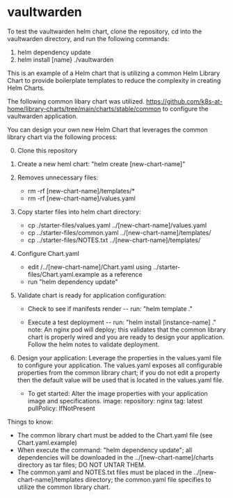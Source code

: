 # vaultwarden

To test the vaultwarden helm chart, clone the repository, cd into the vaultwarden directory, and run the following commands:
1) helm dependency update
2) helm install [name} ./vaultwarden

This is an example of a Helm chart that is utilizing a common Helm Library Chart to provide boilerplate templates to reduce the complexity in creating Helm Charts.

The following common libary chart was utilized.
https://github.com/k8s-at-home/library-charts/tree/main/charts/stable/common to configure the vaultwarden application.

You can design your own new Helm Chart that leverages the common library chart via the following process:

0) Clone this repository
1) Create a new heml chart:  "helm create [new-chart-name]"
2) Removes unnecessary files:
    - rm -rf [new-chart-name]/templates/*
    - rm -rf [new-chart-name]/values.yaml
3) Copy starter files into helm chart directory:
    - cp ./starter-files/values.yaml  ../[new-chart-name]/values.yaml
    - cp ../starter-files/common.yaml ../[new-chart-name]/templates/
    - cp ../starter-files/NOTES.txt ../[new-chart-name]/templates/
4) Configure Chart.yaml
    - edit /../[new-chart-name]/Chart.yaml using ../starter-files/Chart.yaml.example as a reference
    - run "helm dependency update"
  
9) Validate chart is ready for application configuration:
   - Check to see if manifests render -- run: "helm template <name> ."
     
   - Execute a test deployment -- run: "helm install [instance-name] ."
     note: An nginx pod will deploy; this validates that the common library chart is properly wired and you are ready to design your application.  Follow the          helm notes to validate deployment.
  
10) Design your application: 
    Leverage the properties in the values.yaml file to configure your application. The values.yaml exposes all configurable properties from the common library       chart; if you do not edit a property then the default value will be used that is located in the values.yaml file. 
    - To get started: Alter the image properties with your application image and specifications.
        image:
        repository: nginx 
        tag: latest 
        pullPolicy: IfNotPresent

 
Things to know:
  - The common library chart must be added to the Chart.yaml file (see Chart.yaml.example)
  - When execute the command: "helm dependency update"; all dependencies will be downloaded in the ../[new-chart-name]/charts directory as tar files; DO NOT UNTAR THEM.                                                          
  - The common.yaml and NOTES.txt files must be placed in the ../[new-chart-name]/templates directory; the common.yaml file specifies to utilize the common library chart.
 
